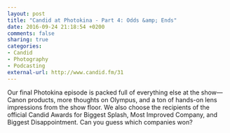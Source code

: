 ```yaml
---
layout: post
title: "Candid at Photokina - Part 4: Odds &amp; Ends"
date: 2016-09-24 21:18:54 +0200
comments: false
sharing: true
categories: 
- Candid
- Photography
- Podcasting
external-url: http://www.candid.fm/31
---
```


Our final Photokina episode is packed full of everything else at the show—Canon products, more thoughts on Olympus, and a ton of hands-on lens impressions from the show floor. We also choose the recipients of the official Candid Awards for Biggest Splash, Most Improved Company, and Biggest Disappointment. Can you guess which companies won?